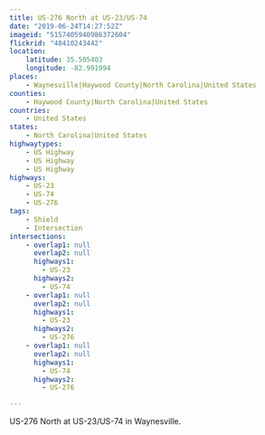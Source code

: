 ```yaml
---
title: US-276 North at US-23/US-74
date: "2019-06-24T14:27:52Z"
imageid: "5157405940986372604"
flickrid: "48410243442"
location:
    latitude: 35.505403
    longitude: -82.991994
places:
    - Waynesville|Haywood County|North Carolina|United States
counties:
    - Haywood County|North Carolina|United States
countries:
    - United States
states:
    - North Carolina|United States
highwaytypes:
    - US Highway
    - US Highway
    - US Highway
highways:
    - US-23
    - US-74
    - US-276
tags:
    - Shield
    - Intersection
intersections:
    - overlap1: null
      overlap2: null
      highways1:
        - US-23
      highways2:
        - US-74
    - overlap1: null
      overlap2: null
      highways1:
        - US-23
      highways2:
        - US-276
    - overlap1: null
      overlap2: null
      highways1:
        - US-74
      highways2:
        - US-276

---
```

US-276 North at US-23/US-74 in Waynesville.